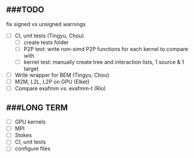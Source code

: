 ###TODO
-------------

fix signed vs unsigned warnings

- [ ] CI, unit tests (Tingyu, Chou)
  - [ ] create tests folder
  - [ ] P2P test: write non-simd P2P functions for each kernel to compare with
  - [ ] kernel test: manually create tree and interaction lists, 1 source & 1 target
- [ ] Write wrapper for BEM (Tingyu, Chou)
- [ ] M2M, L2L, L2P on GPU (Elket)
- [ ] Compare exafmm vs. exafmm-t (Rio)

###LONG TERM
-------------
- [ ] GPU kernels
- [ ] MPI
- [ ] Stokes
- [ ] CI, unit tests
- [ ] configure files
